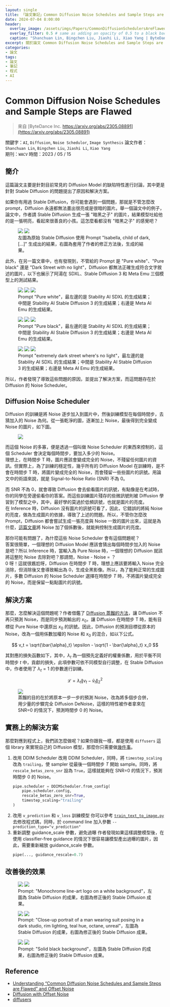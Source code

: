 ```yaml
---
layout: single
title: 「論文筆記」Common Diffusion Noise Schedules and Sample Steps are Flawed
date: 2024-07-04 8:00:00
header:
  overlay_image: /assets/imgs/Papers/CommonDiffusionSchedulersAreFlawed/Header.webp
  overlay_filter: 0.5 # same as adding an opacity of 0.5 to a black background
  caption: "Shanchuan Lin, Bingchen Liu, Jiashi Li, Xiao Yang | ByteDance Inc."
excerpt: 關於論文 Common Diffusion Noise Schedules and Sample Steps are Flawed 的筆記
categories:
- 論文
tags:
- 論文
- 筆記
- 程式
- AI
---
```

# Common Diffusion Noise Schedules and Sample Steps are Flawed
> 來自 [ByteDance Inc. https://arxiv.org/abs/2305.08891](https://arxiv.org/abs/2305.08891)  

關鍵字：`AI`, `Diffusion`, `Noise Schedulor`, `Image Synthesis` 
論文作者： `Shanchuan Lin`, `Bingchen Liu`, `Jiashi Li`, `Xiao Yang`  
期刊：`WACV`
時間：2023 / 05 / 15  

## 簡介
這篇論文主要是針對目前常見的 Diffusion Model 的缺陷特性進行討論，其中更是針對 Stable Diffusion 的問題提出了原因和解決方案。  

如果你有用過 Stable Diffusion，你可能會遇到一個問題，那就是不管怎麼改 prompt，Diffusion 永遠都無法畫出很亮或是很暗的圖片。舉一個論文中的例子，論文中，作者請 Stable Diffusion 生成一張 "暗黑之子" 的圖片，結果模型吐給他的是一張明亮，看起來很善良的小孩。這怎麼看都沒有 "暗黑之子" 的感覺吧？

<figure class="half">
    <a href="/assets/imgs/Papers/CommonDiffusionSchedulersAreFlawed/Child_of_dark_origin.jpg"><img src="/assets/imgs/Papers/CommonDiffusionSchedulersAreFlawed/Child_of_dark_origin.jpg"></a>
    <a href="/assets/imgs/Papers/CommonDiffusionSchedulersAreFlawed/Child_of_dark_fix.jpg"><img src="/assets/imgs/Papers/CommonDiffusionSchedulersAreFlawed/Child_of_dark_fix.jpg"></a>
    <figcaption>左圖為原始 Stable Diffusion 使用 Prompt "Isabella, child of dark, [...]" 生成出的結果，右圖為套用了作者的修正方法後，生成的結果。</figcaption>
</figure>

此外，在另一篇文章中，也有發現到，不管給的 Prompt 是 "Pure white"、"Pure black" 還是 "Dark Street with no light"，Diffusion 都無法正確生成符合文字敘述的圖片，以下也展示了阿湯在 SDXL、Stable Diffusion 3 和 Meta Emu 三個模型上的測試結果。  

<figure class="third">
    <a href="/assets/imgs/Papers/CommonDiffusionSchedulersAreFlawed/PureWhite_SDXL.jpg"><img src="/assets/imgs/Papers/CommonDiffusionSchedulersAreFlawed/PureWhite_SDXL.jpg"></a>
    <a href="/assets/imgs/Papers/CommonDiffusionSchedulersAreFlawed/PureWhite_SD3.webp"><img src="/assets/imgs/Papers/CommonDiffusionSchedulersAreFlawed/PureWhite_SD3.webp"></a>
    <a href="/assets/imgs/Papers/CommonDiffusionSchedulersAreFlawed/PureWhite_Emu.jpeg"><img src="/assets/imgs/Papers/CommonDiffusionSchedulersAreFlawed/PureWhite_Emu.jpeg"></a>
    <figcaption>Prompt "Pure white"，最左邊的是 Stability AI SDXL 的生成結果；中間是 Stability AI Stable Diffusion 3 的生成結果；右邊是 Meta AI Emu 的生成結果。</figcaption>
</figure> 

<figure class="third">
    <a href="/assets/imgs/Papers/CommonDiffusionSchedulersAreFlawed/PureBlack_SDXL.jpg"><img src="/assets/imgs/Papers/CommonDiffusionSchedulersAreFlawed/PureBlack_SDXL.jpg"></a>
    <a href="/assets/imgs/Papers/CommonDiffusionSchedulersAreFlawed/PureBlack_SD3.webp"><img src="/assets/imgs/Papers/CommonDiffusionSchedulersAreFlawed/PureBlack_SD3.webp"></a>
    <a href="/assets/imgs/Papers/CommonDiffusionSchedulersAreFlawed/Pure_Black_Emu.jpeg"><img src="/assets/imgs/Papers/CommonDiffusionSchedulersAreFlawed/Pure_Black_Emu.jpeg"></a>
    <figcaption>Prompt "Pure black"，最左邊的是 Stability AI SDXL 的生成結果；中間是 Stability AI Stable Diffusion 3 的生成結果；右邊是 Meta AI Emu 的生成結果。</figcaption>
</figure> 

<figure class="third">
    <a href="/assets/imgs/Papers/CommonDiffusionSchedulersAreFlawed/DarkStreet_SDXL.jpg"><img src="/assets/imgs/Papers/CommonDiffusionSchedulersAreFlawed/DarkStreet_SDXL.jpg"></a>
    <a href="/assets/imgs/Papers/CommonDiffusionSchedulersAreFlawed/DarkStreet_SD3.webp"><img src="/assets/imgs/Papers/CommonDiffusionSchedulersAreFlawed/DarkStreet_SD3.webp"></a>
    <a href="/assets/imgs/Papers/CommonDiffusionSchedulersAreFlawed/DarkStreet_Emu.jpeg"><img src="/assets/imgs/Papers/CommonDiffusionSchedulersAreFlawed/DarkStreet_Emu.jpeg"></a>
    <figcaption>Prompt "extremely dark street where's no light"，最左邊的是 Stability AI SDXL 的生成結果；中間是 Stability AI Stable Diffusion 3 的生成結果；右邊是 Meta AI Emu 的生成結果。</figcaption>
</figure>

所以，作者發現了導致這些問題的原因，並提出了解決方案，而這問題存在於 Diffusion 的 Noise Scheduler。  

## Diffusion Noise Scheduler
Diffusion 的訓練是將 Noise 逐步加入到圖片中，然後訓練模型在每個時間步，去猜加入的 Noise 為何。從一張乾淨的圖，逐漸加上 Noise，最後得到完全變成 Noise 的圖片，如下圖。

<figure>
    <a href="/assets/imgs/Projects/Software/AI/MDIM/Diffusion_Processes.jpg"><img src="/assets/imgs/Projects/Software/AI/MDIM/Diffusion_Processes.jpg"></a>
</figure>

而這個 Noise 的多寡，便是透過一個叫做 Noise Scheduler 的東西來控制的，這個 Scheduler 會決定每個時間步，要加入多少的 Noise。  
理想上，在時間步 T 時，圖片應該會變成完全的 Noise，不殘留任何圖片的資訊。但實際上，為了訓練的穩定性，幾乎所有的 Diffusion Model 在訓練時，是不會在時間步 T 時，將圖片變成完全的 Noise，而會殘留一些些圖片的訊號。用論文中的術語來說，就是 Signal-to-Noise Ratio (SNR) 不為 0。  

而 SNR 不為 0，就會導致 Diffusion 會去偷看圖片的訊號，有點像是在考試時，你的同學在旁邊偷看你的答案。而這些訓練圖片殘存的些微訊號則被 Diffusion 學習到了模型之中，其中，最好學的莫過於低頻訊號，也就是圖片的亮度。  
在 Inference 時，Diffusion 沒有圖片的訊號可看了，因此，它錯誤的將純 Noise 的亮度，做為生成圖片的依據，導致了上述的問題。所以，不管你怎麼改 Prompt，Diffusion 都會嘗試生成一張亮度與 Noise 一致的圖片出來，這就是為什麼，[這篇文章](https://www.crosslabs.org/blog/diffusion-with-offset-noise)將 Noise 加了個係數後，就能夠控制生成圖片的亮度。      

那你可能有問題了，為什麼這些 Noise Scheduler 會有這個問題呢？  
答案很簡單，一個理想的 Diffusion Model 應該會猜出每個時間步加入的 Noise 是吧？所以 Inference 時，當輸入為 Pure Noise 時，一個理想的 Diffusion 就該將這整陀 Noise 去除對吧？那請問，Noise - Noise = ？  
0 呀！這就很尷尬呀，Diffusion 在時間步 $T$ 時，理想上應該要將輸入 Noise 完全消除，但消除後又會導致輸出為 0，生成全黑影像。所以，為了能夠正常的生成圖片，多數 Diffusion 的 Noise Scheduler 選擇在時間步 $T$ 時，不將圖片變成完全的 Noise，而是保留一點點圖片的訊號。  

## 解決方案
那麼，怎麼解決這個問題呢？作者借鑑了 [Diffusion 蒸餾的方法](https://arxiv.org/abs/2202.00512)，讓 Diffusion 不再只預測 Noise，而是同步預測輸出的 $x_0$，讓 Diffusion 在時間步 T 時，能有目標從 Pure Noise 中還原出 $x_0$ 的訊號。因此，Diffusion 的預測目標從原本的 Noise，改為一個用係數加權的 Noise 和 $x_0$ 的混合，如以下公式。

$$
v_t = \sqrt{\bar{\alpha}_t} \epsilon - \sqrt{1 - \bar{\alpha}_t} x_0
$$

其對應的損失函數如下，其中，$\lambda_t$ 為一個預先定義好的權重係數，用於平衡不同時間步 $t$ 中，貢獻的損失，此項參數可依不同模型自行調整，在 Stable Diffusion 中，作者使用了 $\lambda_t = 1$ 的參數進行訓練。

$$
\mathcal{L} = \lambda_t \| v_t - \tilde{v}_t \|_2^2
$$

<figure>
    <a href="/assets/imgs/Papers/CommonDiffusionSchedulersAreFlawed/DiffusionDistillation.png"><img src="/assets/imgs/Papers/CommonDiffusionSchedulersAreFlawed/DiffusionDistillation.png"></a>
    <figcaption>蒸餾的目的在於將原本一步一步的預測 Noise，改為將多個步合併，用少量的步驟完全 Diffusion DeNoise，這樣的特性被作者拿來在 SNR=0 的情況下，預測時間步 0 的 Noise。</figcaption>
</figure>

## 實務上的解決方案
那麼對應到程式上，我們該怎麼做呢？如果你跟我一樣，都是使用 `diffusers` 這個 library 來實現自己的 Diffusion 模型，那麼你只需要做[幾件事](https://huggingface.co/docs/diffusers/v0.17.1/api/schedulers/ddim#experimental-common-diffusion-noise-schedules-and-sample-steps-are-flawed)。  

1. 改用 DDIM Scheduler
改用 DDIM Scheduler，同時，將 `timestep_scaling` 改為 `trailing`，使 sampler 從最後一個時間步 $T$ 開始 sample。同時，將 `rescale_betas_zero_snr` 設為 `True`，這樣就能夠在 SNR=0 的情況下，預測時間步 0 的 Noise。
    ```python
    pipe.scheduler = DDIMScheduler.from_config(
        pipe.scheduler.config, 
        rescale_betas_zero_snr=True,
        timestep_scaling="trailing"
    )
    ```
2. 改用 `v_prediction` 和 `v_loss` 訓練模型
你可以參考 [`train_text_to_image.py`](https://github.com/huggingface/diffusers/blob/main/examples/text_to_image/train_text_to_image.py) 去修改程式碼，同時，於 command line 加入參數 `--prediction_type="v_prediction"`  
3. 重新調整 guidance_scale 參數，避免過曝
作者發現如果這樣調整模型後，在使用 classifier-free guidance 的情況下很容易讓模型產出過曝的圖片，因此，需要重新縮放 guidance_scale 參數。
    ```python
    pipe(..., guidance_rescale=0.7)
    ```

## 改善後的效果

<figure class="half">
    <a href="/assets/imgs/Papers/CommonDiffusionSchedulersAreFlawed/WhiteBack_SD.jpg"><img src="/assets/imgs/Papers/CommonDiffusionSchedulersAreFlawed/WhiteBack_SD.jpg"></a>
    <a href="/assets/imgs/Papers/CommonDiffusionSchedulersAreFlawed/WhiteBack_Fix.jpg"><img src="/assets/imgs/Papers/CommonDiffusionSchedulersAreFlawed/WhiteBack_Fix.jpg"></a>
    <figcaption>Prompt: "Monochrome line-art logo on a white background"，左圖為 Stable Diffusion 的成果，右圖為修正後的 Stable Diffusion 成果。</figcaption>
</figure>

<figure class="half">
    <a href="/assets/imgs/Papers/CommonDiffusionSchedulersAreFlawed/ManDarkBack_SD.jpg"><img src="/assets/imgs/Papers/CommonDiffusionSchedulersAreFlawed/ManDarkBack_SD.jpg"></a>
    <a href="/assets/imgs/Papers/CommonDiffusionSchedulersAreFlawed/ManDarkBack_Fix.jpg"><img src="/assets/imgs/Papers/CommonDiffusionSchedulersAreFlawed/ManDarkBack_Fix.jpg"></a>
    <figcaption>Prompt: "Close-up portrait of a man wearing suit posing in a dark studio, rim lighting, teal hue, octane, unreal"，左圖為 Stable Diffusion 的成果，右圖為修正後的 Stable Diffusion 成果。</figcaption>
</figure>

<figure class="half">
    <a href="/assets/imgs/Papers/CommonDiffusionSchedulersAreFlawed/SolidBlack_SD.jpg"><img src="/assets/imgs/Papers/CommonDiffusionSchedulersAreFlawed/SolidBlack_SD.jpg"></a>
    <a href="/assets/imgs/Papers/CommonDiffusionSchedulersAreFlawed/SolidBlack_Fix.jpg"><img src="/assets/imgs/Papers/CommonDiffusionSchedulersAreFlawed/SolidBlack_Fix.jpg"></a>
    <figcaption>Prompt: "Solid black background"，左圖為 Stable Diffusion 的成果，右圖為修正後的 Stable Diffusion 成果。</figcaption>
</figure>


## Reference
* [Understanding “Common Diffusion Noise Schedules and Sample Steps are Flawed” and Offset Noise](https://isamu-website.medium.com/understanding-common-diffusion-noise-schedules-and-sample-steps-are-flawed-and-offset-noise-52a73ab4fded)  
* [Diffusion with Offset Noise](https://www.crosslabs.org/blog/diffusion-with-offset-noise)  
* [diffusers](https://huggingface.co/docs/diffusers/v0.17.1/api/schedulers/ddim#experimental-common-diffusion-noise-schedules-and-sample-steps-are-flawed)  